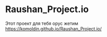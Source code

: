 # Raushan_Project.io
Этот проект для тебя орус жетим
https://komoldin.github.io/Raushan_Project.io/
